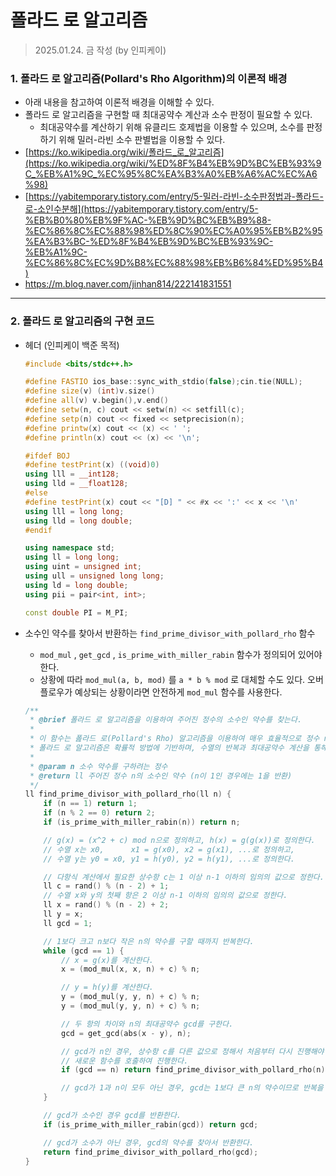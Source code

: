 # 폴라드 로 알고리즘

> 2025.01.24. 금 작성 (by 인피케이)

### 1. 폴라드 로 알고리즘(Pollard's Rho Algorithm)의 이론적 배경

- 아래 내용을 참고하여 이론적 배경을 이해할 수 있다.
- 폴라드 로 알고리즘을 구현할 때 최대공약수 계산과 소수 판정이 필요할 수 있다.
    - 최대공약수를 계산하기 위해 유클리드 호제법을 이용할 수 있으며, 소수를 판정하기 위해 밀러-라빈 소수 판별법을 이용할 수 있다.
- [https://ko.wikipedia.org/wiki/폴라드_로_알고리즘](https://ko.wikipedia.org/wiki/%ED%8F%B4%EB%9D%BC%EB%93%9C_%EB%A1%9C_%EC%95%8C%EA%B3%A0%EB%A6%AC%EC%A6%98)
- [https://yabitemporary.tistory.com/entry/5-밀러-라빈-소수판정법과-폴라드-로-소인수분해](https://yabitemporary.tistory.com/entry/5-%EB%B0%80%EB%9F%AC-%EB%9D%BC%EB%B9%88-%EC%86%8C%EC%88%98%ED%8C%90%EC%A0%95%EB%B2%95%EA%B3%BC-%ED%8F%B4%EB%9D%BC%EB%93%9C-%EB%A1%9C-%EC%86%8C%EC%9D%B8%EC%88%98%EB%B6%84%ED%95%B4)
- https://m.blog.naver.com/jinhan814/222141831551

---

### 2. 폴라드 로 알고리즘의 구현 코드

- 헤더 (인피케이 백준 목적)
    
    ```cpp
    #include <bits/stdc++.h>
    
    #define FASTIO ios_base::sync_with_stdio(false);cin.tie(NULL);
    #define size(v) (int)v.size()
    #define all(v) v.begin(),v.end()
    #define setw(n, c) cout << setw(n) << setfill(c);
    #define setp(n) cout << fixed << setprecision(n);
    #define printw(x) cout << (x) << ' ';
    #define println(x) cout << (x) << '\n';
    
    #ifdef BOJ
    #define testPrint(x) ((void)0)
    using lll = __int128;
    using lld = __float128;
    #else
    #define testPrint(x) cout << "[D] " << #x << ':' << x << '\n'
    using lll = long long;
    using lld = long double;
    #endif
    
    using namespace std;
    using ll = long long;
    using uint = unsigned int;
    using ull = unsigned long long;
    using ld = long double;
    using pii = pair<int, int>;
    
    const double PI = M_PI;
    ```
    
- 소수인 약수를 찾아서 반환하는 `find_prime_divisor_with_pollard_rho` 함수
    - `mod_mul` , `get_gcd` , `is_prime_with_miller_rabin` 함수가 정의되어 있어야 한다.
    - 상황에 따라 `mod_mul(a, b, mod)` 를 `a * b % mod` 로 대체할 수도 있다. 오버플로우가 예상되는 상황이라면 안전하게 `mod_mul` 함수를 사용한다.
    
    ```cpp
    /**
     * @brief 폴라드 로 알고리즘을 이용하여 주어진 정수의 소수인 약수를 찾는다.
     * 
     * 이 함수는 폺라드 로(Pollard's Rho) 알고리즘을 이용하여 매우 효율적으로 정수 n의 소수인 약수를 찾는다.
     * 폴라드 로 알고리즘은 확률적 방법에 기반하며, 수열의 반복과 최대공약수 계산을 통해 n의 약수를 구한다.
     * 
     * @param n 소수 약수를 구하려는 정수
     * @return ll 주어진 정수 n의 소수인 약수 (n이 1인 경우에는 1을 반환)
     */
    ll find_prime_divisor_with_pollard_rho(ll n) {
        if (n == 1) return 1;
        if (n % 2 == 0) return 2;
        if (is_prime_with_miller_rabin(n)) return n;
    
        // g(x) = (x^2 + c) mod n으로 정의하고, h(x) = g(g(x))로 정의한다.
        // 수열 x는 x0,      x1 = g(x0), x2 = g(x1), ...로 정의하고,
        // 수열 y는 y0 = x0, y1 = h(y0), y2 = h(y1), ...로 정의한다.
    
        // 다항식 계산에서 필요한 상수항 c는 1 이상 n-1 이하의 임의의 값으로 정한다.
        ll c = rand() % (n - 2) + 1;
        // 수열 x와 y의 첫째 항은 2 이상 n-1 이하의 임의의 값으로 정한다.
        ll x = rand() % (n - 2) + 2;
        ll y = x;
        ll gcd = 1;
    
        // 1보다 크고 n보다 작은 n의 약수를 구할 때까지 반복한다.
        while (gcd == 1) {
            // x = g(x)를 계산한다.
            x = (mod_mul(x, x, n) + c) % n;
    
            // y = h(y)를 계산한다.
            y = (mod_mul(y, y, n) + c) % n;
            y = (mod_mul(y, y, n) + c) % n;
    
            // 두 항의 차이와 n의 최대공약수 gcd를 구한다.
            gcd = get_gcd(abs(x - y), n);
    
            // gcd가 n인 경우, 상수항 c를 다른 값으로 정해서 처음부터 다시 진행해야 하므로
            // 새로운 함수를 호출하여 진행한다.
            if (gcd == n) return find_prime_divisor_with_pollard_rho(n);
    
            // gcd가 1과 n이 모두 아닌 경우, gcd는 1보다 큰 n의 약수이므로 반복을 종료한다.
        }
    
        // gcd가 소수인 경우 gcd를 반환한다.
        if (is_prime_with_miller_rabin(gcd)) return gcd;
    
        // gcd가 소수가 아닌 경우, gcd의 약수를 찾아서 반환한다.
        return find_prime_divisor_with_pollard_rho(gcd);
    }
    ```
